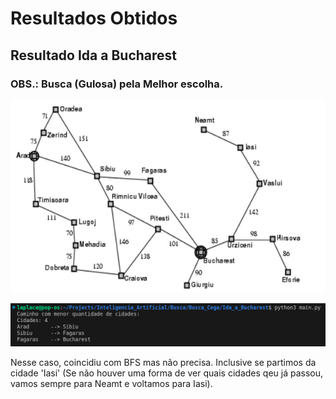 # Resultados Obtidos

## Resultado Ida a Bucharest

### OBS.: Busca (Gulosa) pela Melhor escolha.

![Mapa_da_Romenia](../../../Busca_Cega/BFS/Ida_a_Bucharest/Romenia.png)

![Resultado](../../../Busca_Cega/BFS/Ida_a_Bucharest/Resultado_Ida_a_Bucharest.png)

Nesse caso, coincidiu com BFS mas não precisa. Inclusive se partimos da cidade 'Iasi' (Se não houver uma forma de ver quais cidades qeu já passou, vamos sempre para Neamt e voltamos para Iasi).